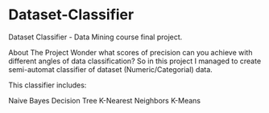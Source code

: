# Dataset-Classifier
Dataset Classifier - Data Mining course final project.


About The Project
Wonder what scores of precision can you achieve with different angles of data classification? So in this project I managed to create semi-automat classifier of dataset (Numeric/Categorial) data.

This classifier includes:

Naive Bayes
Decision Tree
K-Nearest Neighbors
K-Means
